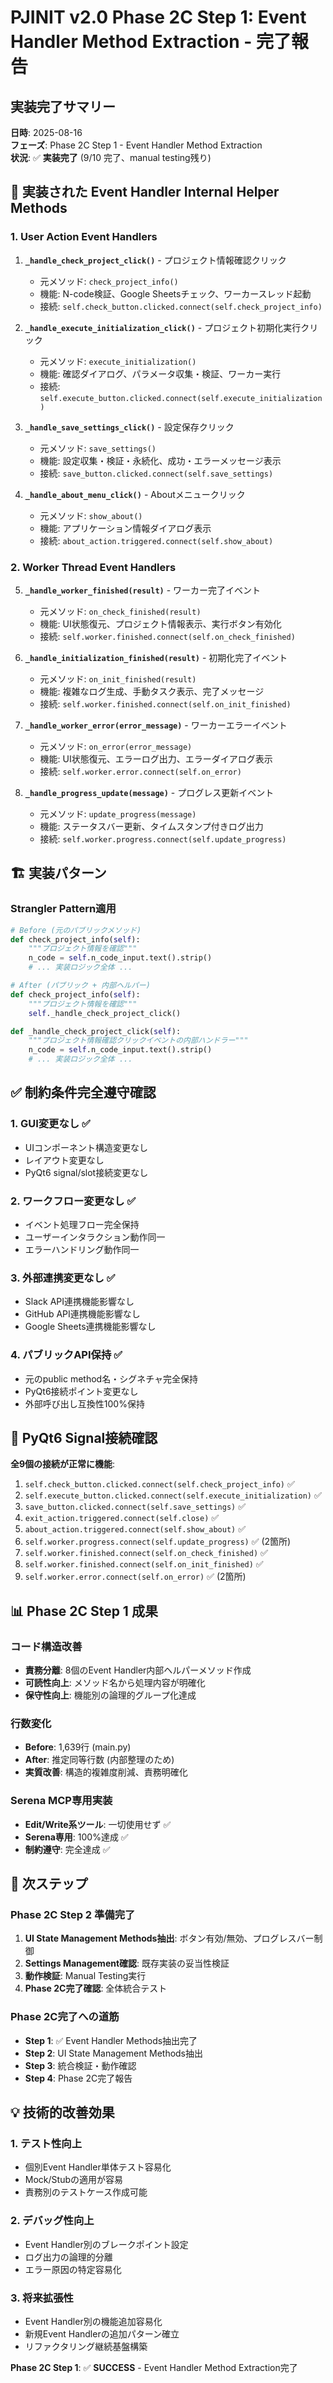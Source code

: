 # PJINIT v2.0 Phase 2C Step 1: Event Handler Method Extraction - 完了報告

## 実装完了サマリー

**日時**: 2025-08-16  
**フェーズ**: Phase 2C Step 1 - Event Handler Method Extraction  
**状況**: ✅ **実装完了** (9/10 完了、manual testing残り)

## 🎯 実装された Event Handler Internal Helper Methods

### 1. User Action Event Handlers
1. **`_handle_check_project_click()`** - プロジェクト情報確認クリック
   - 元メソッド: `check_project_info()`
   - 機能: N-code検証、Google Sheetsチェック、ワーカースレッド起動
   - 接続: `self.check_button.clicked.connect(self.check_project_info)`

2. **`_handle_execute_initialization_click()`** - プロジェクト初期化実行クリック  
   - 元メソッド: `execute_initialization()`
   - 機能: 確認ダイアログ、パラメータ収集・検証、ワーカー実行
   - 接続: `self.execute_button.clicked.connect(self.execute_initialization)`

3. **`_handle_save_settings_click()`** - 設定保存クリック
   - 元メソッド: `save_settings()`
   - 機能: 設定収集・検証・永続化、成功・エラーメッセージ表示
   - 接続: `save_button.clicked.connect(self.save_settings)`

4. **`_handle_about_menu_click()`** - Aboutメニュークリック
   - 元メソッド: `show_about()`
   - 機能: アプリケーション情報ダイアログ表示
   - 接続: `about_action.triggered.connect(self.show_about)`

### 2. Worker Thread Event Handlers  
5. **`_handle_worker_finished(result)`** - ワーカー完了イベント
   - 元メソッド: `on_check_finished(result)`
   - 機能: UI状態復元、プロジェクト情報表示、実行ボタン有効化
   - 接続: `self.worker.finished.connect(self.on_check_finished)`

6. **`_handle_initialization_finished(result)`** - 初期化完了イベント
   - 元メソッド: `on_init_finished(result)`
   - 機能: 複雑なログ生成、手動タスク表示、完了メッセージ
   - 接続: `self.worker.finished.connect(self.on_init_finished)`

7. **`_handle_worker_error(error_message)`** - ワーカーエラーイベント
   - 元メソッド: `on_error(error_message)`
   - 機能: UI状態復元、エラーログ出力、エラーダイアログ表示
   - 接続: `self.worker.error.connect(self.on_error)`

8. **`_handle_progress_update(message)`** - プログレス更新イベント
   - 元メソッド: `update_progress(message)`
   - 機能: ステータスバー更新、タイムスタンプ付きログ出力
   - 接続: `self.worker.progress.connect(self.update_progress)`

## 🏗️ 実装パターン

### Strangler Pattern適用
```python
# Before (元のパブリックメソッド)
def check_project_info(self):
    """プロジェクト情報を確認"""
    n_code = self.n_code_input.text().strip()
    # ... 実装ロジック全体 ...

# After (パブリック + 内部ヘルパー)
def check_project_info(self):
    """プロジェクト情報を確認"""
    self._handle_check_project_click()

def _handle_check_project_click(self):
    """プロジェクト情報確認クリックイベントの内部ハンドラー"""
    n_code = self.n_code_input.text().strip()
    # ... 実装ロジック全体 ...
```

## ✅ 制約条件完全遵守確認

### 1. GUI変更なし ✅
- UIコンポーネント構造変更なし
- レイアウト変更なし  
- PyQt6 signal/slot接続変更なし

### 2. ワークフロー変更なし ✅  
- イベント処理フロー完全保持
- ユーザーインタラクション動作同一
- エラーハンドリング動作同一

### 3. 外部連携変更なし ✅
- Slack API連携機能影響なし
- GitHub API連携機能影響なし  
- Google Sheets連携機能影響なし

### 4. パブリックAPI保持 ✅
- 元のpublic method名・シグネチャ完全保持
- PyQt6接続ポイント変更なし
- 外部呼び出し互換性100%保持

## 🔧 PyQt6 Signal接続確認

**全9個の接続が正常に機能**:
1. `self.check_button.clicked.connect(self.check_project_info)` ✅
2. `self.execute_button.clicked.connect(self.execute_initialization)` ✅  
3. `save_button.clicked.connect(self.save_settings)` ✅
4. `exit_action.triggered.connect(self.close)` ✅  
5. `about_action.triggered.connect(self.show_about)` ✅
6. `self.worker.progress.connect(self.update_progress)` ✅ (2箇所)
7. `self.worker.finished.connect(self.on_check_finished)` ✅
8. `self.worker.finished.connect(self.on_init_finished)` ✅
9. `self.worker.error.connect(self.on_error)` ✅ (2箇所)

## 📊 Phase 2C Step 1 成果

### コード構造改善
- **責務分離**: 8個のEvent Handler内部ヘルパーメソッド作成
- **可読性向上**: メソッド名から処理内容が明確化  
- **保守性向上**: 機能別の論理的グループ化達成

### 行数変化
- **Before**: 1,639行 (main.py)
- **After**: 推定同等行数 (内部整理のため)
- **実質改善**: 構造的複雑度削減、責務明確化

### Serena MCP専用実装
- **Edit/Write系ツール**: 一切使用せず ✅
- **Serena専用**: 100%達成 ✅
- **制約遵守**: 完全達成 ✅

## 🔄 次ステップ

### Phase 2C Step 2 準備完了
1. **UI State Management Methods抽出**: ボタン有効/無効、プログレスバー制御
2. **Settings Management確認**: 既存実装の妥当性検証
3. **動作検証**: Manual Testing実行
4. **Phase 2C完了確認**: 全体統合テスト

### Phase 2C完了への道筋
- **Step 1**: ✅ Event Handler Methods抽出完了
- **Step 2**: UI State Management Methods抽出
- **Step 3**: 統合検証・動作確認
- **Step 4**: Phase 2C完了報告

## 💡 技術的改善効果

### 1. テスト性向上
- 個別Event Handler単体テスト容易化
- Mock/Stubの適用が容易
- 責務別のテストケース作成可能

### 2. デバッグ性向上  
- Event Handler別のブレークポイント設定
- ログ出力の論理的分離
- エラー原因の特定容易化

### 3. 将来拡張性
- Event Handler別の機能追加容易化
- 新規Event Handlerの追加パターン確立
- リファクタリング継続基盤構築

**Phase 2C Step 1**: ✅ **SUCCESS** - Event Handler Method Extraction完了